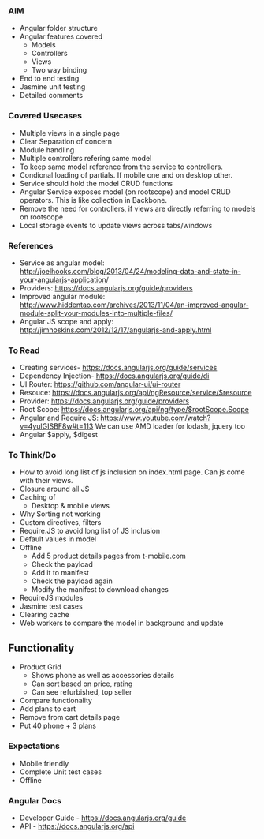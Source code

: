 ### AIM
* Angular folder structure
* Angular features covered
	- Models
	- Controllers
	- Views
	- Two way binding
* End to end testing
* Jasmine unit testing
* Detailed comments

### Covered Usecases
* Multiple views in a single page
* Clear Separation of concern
* Module handling
* Multiple controllers refering same model
* To keep same model reference from the service to controllers.
* Condional loading of partials. If mobile one and on desktop other.
* Service should hold the model CRUD functions
* Angular Service exposes model (on rootscope) and model CRUD operators. This is like collection in Backbone.
* Remove the need for controllers, if views are directly referring to models on rootscope
* Local storage events to update views across tabs/windows

### References
* Service as angular model: http://joelhooks.com/blog/2013/04/24/modeling-data-and-state-in-your-angularjs-application/
* Providers: https://docs.angularjs.org/guide/providers
* Improved angular module: http://www.hiddentao.com/archives/2013/11/04/an-improved-angular-module-split-your-modules-into-multiple-files/
* Angular JS scope and apply: http://jimhoskins.com/2012/12/17/angularjs-and-apply.html

### To Read
* Creating services- https://docs.angularjs.org/guide/services
* Dependency Injection- https://docs.angularjs.org/guide/di
* UI Router: https://github.com/angular-ui/ui-router
* Resouce: https://docs.angularjs.org/api/ngResource/service/$resource
* Provider: https://docs.angularjs.org/guide/providers
* Root Scope: https://docs.angularjs.org/api/ng/type/$rootScope.Scope
* Angular and Require JS: https://www.youtube.com/watch?v=4yulGISBF8w#t=113
	We can use AMD loader for lodash, jquery too
* Angular $apply, $digest

### To Think/Do
* How to avoid long list of js inclusion on index.html page. Can js come with their views.
* Closure around all JS
* Caching of 
	- Desktop & mobile views
* Why Sorting not working
* Custom directives, filters
* Require.JS to avoid long list of JS inclusion
* Default values in model
* Offline
	- Add 5 product details pages from t-mobile.com
	- Check the payload
	- Add it to manifest
	- Check the payload again
	- Modify the manifest to download changes
* RequireJS modules
* Jasmine test cases
* Clearing cache
* Web workers to compare the model in background and update

## Functionality
* Product Grid
	* Shows phone as well as accessories details
	* Can sort based on price, rating
	* Can see refurbished, top seller
* Compare functionality
* Add plans to cart
* Remove from cart details page
* Put 40 phone + 3 plans

### Expectations
* Mobile friendly
* Complete Unit test cases
* Offline

### Angular Docs
* Developer Guide - https://docs.angularjs.org/guide
* API - https://docs.angularjs.org/api